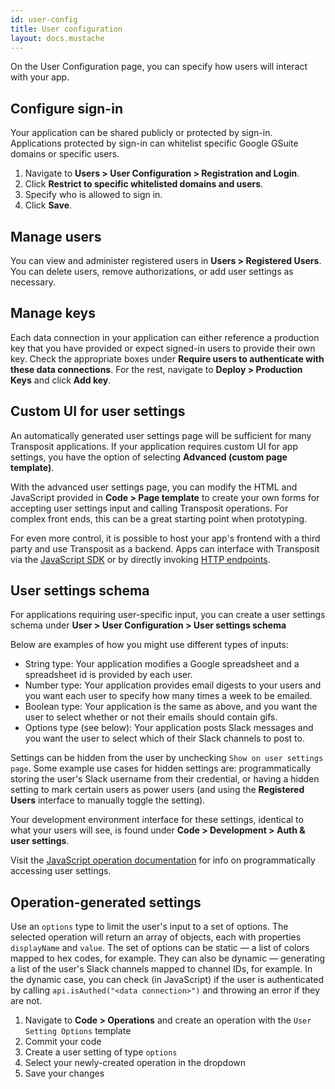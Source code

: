 ```yaml
---
id: user-config
title: User configuration
layout: docs.mustache
---
```


On the User Configuration page, you can specify how users will interact with your app.

## Configure sign-in

Your application can be shared publicly or protected by sign-in. Applications protected by sign-in can whitelist specific Google GSuite domains or specific users.

1. Navigate to **Users &gt; User Configuration &gt; Registration and Login**.
2. Click **Restrict to specific whitelisted domains and users**.
3. Specify who is allowed to sign in.
4. Click **Save**.

## Manage users

You can view and administer registered users in **Users &gt; Registered Users**. You can delete users, remove authorizations, or add user settings as necessary.

## Manage keys

Each data connection in your application can either reference a production key that you have provided or expect signed-in users to provide their own key. Check the appropriate boxes under **Require users to authenticate with these data connections**. For the rest, navigate to **Deploy &gt; Production Keys** and click **Add key**. 

## Custom UI for user settings

An automatically generated user settings page will be sufficient for many Transposit applications. If your application requires custom UI for app settings, you have the option of selecting **Advanced (custom page template)**.

With the advanced user settings page, you can modify the HTML and JavaScript provided in **Code &gt; Page template** to create your own forms for accepting user settings input and calling Transposit operations. For complex front ends, this can be a great starting point when prototyping.

For even more control, it is possible to host your app's frontend with a third party and use Transposit as a backend. Apps can interface with Transposit via the [JavaScript SDK](/docs/building/js-sdk) or by directly invoking [HTTP endpoints](/docs/building/endpoints).

## User settings schema

For applications requiring user-specific input, you can create a user settings schema under **User &gt; User Configuration &gt; User settings schema**

Below are examples of how you might use different types of inputs:

* String type: Your application modifies a Google spreadsheet and a spreadsheet id is provided by each user.
* Number type: Your application provides email digests to your users and you want each user to specify how many times a week to be emailed.
* Boolean type: Your application is the same as above, and you want the user to select whether or not their emails should contain gifs.
* Options type (see below): Your application posts Slack messages and you want the user to select which of their Slack channels to post to.

Settings can be hidden from the user by unchecking `Show on user settings page`. Some example use cases for hidden settings are: programmatically storing the user's Slack username from their credential, or having a hidden setting to mark certain users as power users (and using the **Registered Users** interface to manually toggle the setting).

Your development environment interface for these settings, identical to what your users will see, is found under **Code &gt; Development &gt; Auth & user settings**.

Visit the [JavaScript operation documentation](/docs/references/js-operations) for info on programmatically accessing user settings.

## Operation-generated settings 

Use an `options` type to limit the user's input to a set of options. The selected operation will return an array of objects, each with properties `displayName` and `value`. The set of options can be static — a list of colors mapped to hex codes, for example. They can also be dynamic — generating a list of the user's Slack channels mapped to channel IDs, for example. In the dynamic case, you can check (in JavaScript) if the user is authenticated by calling `api.isAuthed("<data connection>")` and throwing an error if they are not.

1. Navigate to **Code &gt; Operations** and create an operation with the `User Setting Options` template
2. Commit your code
3. Create a user setting of type `options`
4. Select your newly-created operation in the dropdown
5. Save your changes